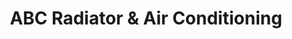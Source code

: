 ---
title: "ABC Radiator & Air Conditioning"
url: /baltimore/abc-radiator-and-air-conditioning/
shop: car repair
---